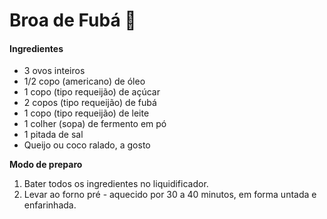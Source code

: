 # Broa de Fubá :chicken:

#### **Ingredientes**

- 3 ovos inteiros 
- 1/2 copo (americano) de óleo 
- 1 copo (tipo requeijão) de açúcar 
- 2 copos (tipo requeijão) de fubá 
- 1 copo (tipo requeijão) de leite 
- 1 colher (sopa) de fermento em pó 
- 1 pitada de sal 
- Queijo ou coco ralado, a gosto 

**Modo de preparo**

1. Bater todos os ingredientes no liquidificador. 
2. Levar ao forno pré - aquecido por 30 a 40 minutos, em forma untada e enfarinhada.